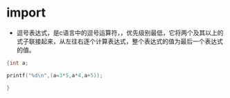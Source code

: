 # import

* 逗号表达式，是c语言中的逗号运算符，，优先级别最低，它将两个及其以上的式子联接起来，从左往右逐个计算表达式，整个表达式的值为最后一个表达式的值。

```c
{int a;

printf("%d\n",(a=3*5,a*4,a+5));

}
```

